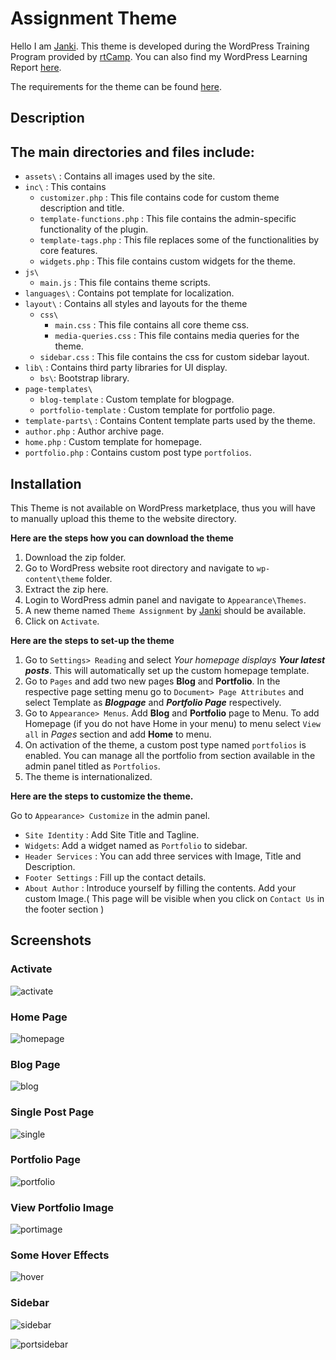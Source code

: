 # **Assignment Theme**

Hello I am [Janki](https://janki1028.wordpress.com/).
This theme is developed during the WordPress Training Program provided by [rtCamp](https://rtcamp.com). You can also find my WordPress Learning Report [here](). 

The requirements for the theme can be found [here](https://learn.rtcamp.com/topic/task-theme-development-assignment/).

## **Description**
## The main directories and files include:
+ `assets\` : Contains all images used by the site.
+ `inc\` : This contains 
  + `customizer.php` : This file contains code for custom theme description and title.
  + `template-functions.php` : This file contains the admin-specific functionality of the plugin.
  + `template-tags.php` : This file replaces some of the functionalities by core features.
  + `widgets.php` : This file contains custom widgets for the theme.
+ `js\`
    + `main.js` : This file contains theme scripts.
+ `languages\` : Contains pot template for localization.
+ `layout\` : Contains all styles and layouts for the theme
    + `css\` 
        + `main.css` : This file contains all core theme css.
        + `media-queries.css` : This file contains media queries for the theme.
    + `sidebar.css` : This file contains the css for custom sidebar layout.
+ `lib\` : Contains third party libraries for UI display.
    + `bs\`: Bootstrap library.
+ `page-templates\`
    + `blog-template` : Custom template for blogpage.
    + `portfolio-template` : Custom template for portfolio page.
+ `template-parts\` : Contains Content template parts used by the theme.
+ `author.php` : Author archive page.
+ `home.php` : Custom template for homepage. 
+ `portfolio.php` : Contains custom post type `portfolios`.

## **Installation**
This Theme is not available on WordPress marketplace, thus you will have to manually upload this theme to the website directory. 

**Here are the steps how you can download the theme**
  1. Download the zip folder.
  2. Go to WordPress website root directory and navigate to `wp-content\theme` folder.
  3. Extract the zip here.
  4. Login to WordPress admin panel and navigate to `Appearance\Themes`.
  5. A new theme named `Theme Assignment` by [Janki](https://janki1028.wordpress.com/) should be available.
  6. Click on `Activate`.
  
**Here are the steps to set-up the theme**
  1. Go to `Settings> Reading` and select *Your homepage displays **Your latest posts***. This will automatically set up the custom homepage template.
  2. Go to `Pages` and add two new pages **Blog** and **Portfolio**. In the respective page setting menu go to `Document> Page Attributes` and select Template as ***Blogpage*** and ***Portfolio Page*** respectively.
  3.  Go to `Appearance> Menus`. Add **Blog** and **Portfolio** page to Menu. To add Homepage (if you do not have Home in your menu) to menu select `View all` in *Pages* section and add **Home** to menu.
  4. On activation of the theme, a custom post type named `portfolios` is enabled. You can manage all the portfolio from section available in the admin panel titled as `Portfolios`. 
  5. The theme is internationalized.

**Here are the steps to customize the theme.**

Go to `Appearance> Customize` in the admin panel.
  + `Site Identity` : Add Site Title and Tagline.
  + `Widgets`: Add a widget named as `Portfolio` to sidebar.
  + `Header Services` : You can add three services with Image, Title and Description.
  + `Footer Settings` : Fill up the contact details.
  + `About Author` : Introduce yourself by filling the contents. Add your custom Image.( This page will be visible when you click on `Contact Us` in the footer section ) 

## **Screenshots**
### **Activate**

![activate](https://github.com/janki28/assignment-theme/blob/main/assets/theme%20intro.PNG)

### **Home Page**

![homepage](https://github.com/janki28/assignment-theme/blob/main/assets/homepage.png)

### **Blog Page**

![blog](https://github.com/janki28/assignment-theme/blob/main/assets/blogpage.png)

### **Single Post Page**

![single](https://github.com/janki28/assignment-theme/blob/main/assets/single%20post%20page.png)

### **Portfolio Page**

![portfolio](https://github.com/janki28/assignment-theme/blob/main/assets/portfolio%20page.jpg)

### **View Portfolio Image**

![portimage](https://github.com/janki28/assignment-theme/blob/main/assets/portfolio%20view.jpg)

### **Some Hover Effects**

![hover](https://github.com/janki28/assignment-theme/blob/main/assets/hover.jpg)

### **Sidebar**

![sidebar](https://github.com/janki28/assignment-theme/blob/main/assets/sidebar.jpg)

![portsidebar](https://github.com/janki28/assignment-theme/blob/main/assets/portfolio-sidebar.png)

